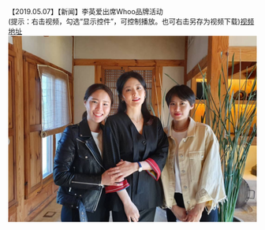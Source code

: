【2019.05.07】【新闻】李英爱出席Whoo品牌活动            
(提示：右击视频，勾选“显示控件”，可控制播放。也可右击另存为视频下载)[视频地址](https://video.h5.weibo.cn/1034:4369348530229843/4369349118711980)
![pic](./1.jpg)  
